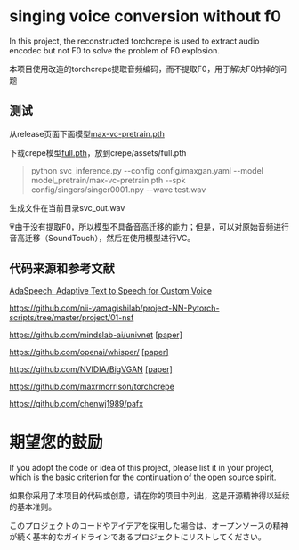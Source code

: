 # singing voice conversion without f0

In this project, the reconstructed torchcrepe is used to extract audio encodec but not F0 to solve the problem of F0 explosion.

本项目使用改造的torchcrepe提取音频编码，而不提取F0，用于解决F0炸掉的问题


## 测试
从release页面下面模型[max-vc-pretrain.pth](https://github.com/PlayVoice/max-vc/releases/tag/v0.1)

下载crepe模型[full.pth](https://github.com/maxrmorrison/torchcrepe/blob/master/torchcrepe/assets/full.pth)，放到crepe/assets/full.pth

> python svc_inference.py --config config/maxgan.yaml --model model_pretrain/max-vc-pretrain.pth --spk config/singers/singer0001.npy --wave test.wav

生成文件在当前目录svc_out.wav

💗由于没有提取F0，所以模型不具备音高迁移的能力；但是，可以对原始音频进行音高迁移（SoundTouch），然后在使用模型进行VC。

## 代码来源和参考文献
[AdaSpeech: Adaptive Text to Speech for Custom Voice](https://arxiv.org/pdf/2103.00993.pdf)

https://github.com/nii-yamagishilab/project-NN-Pytorch-scripts/tree/master/project/01-nsf

https://github.com/mindslab-ai/univnet [[paper]](https://arxiv.org/abs/2106.07889)

https://github.com/openai/whisper/ [[paper]](https://arxiv.org/abs/2212.04356)

https://github.com/NVIDIA/BigVGAN [[paper]](https://arxiv.org/abs/2206.04658)

https://github.com/maxrmorrison/torchcrepe

https://github.com/chenwj1989/pafx

# 期望您的鼓励
If you adopt the code or idea of this project, please list it in your project, which is the basic criterion for the continuation of the open source spirit.

如果你采用了本项目的代码或创意，请在你的项目中列出，这是开源精神得以延续的基本准则。

このプロジェクトのコードやアイデアを採用した場合は、オープンソースの精神が続く基本的なガイドラインであるプロジェクトにリストしてください。
